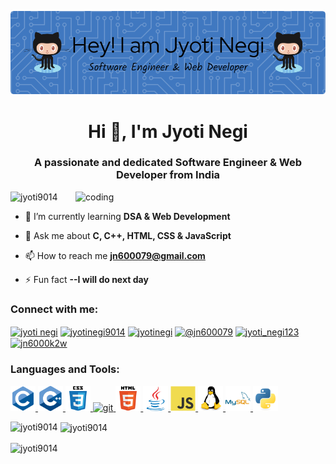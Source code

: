 ![logo](https://github.com/Jyoti9014/Jyoti9014/blob/main/github-header-image.png)
<h1 align="center">Hi 👋, I'm Jyoti Negi</h1>
<h3 align="center">A passionate and dedicated Software Engineer & Web Developer from India</h3>

<img align="right" alt="coding" width="400" src="https://user-images.githubusercontent.com/55389276/140866485-8fb1c876-9a8f-4d6a-98dc-08c4981eaf70.gif">

<p align="left"> <img src="https://komarev.com/ghpvc/?username=jyoti9014&label=Profile%20views&color=0e75b6&style=flat" alt="jyoti9014" /> </p>

- 🌱 I’m currently learning **DSA & Web Development**

- 💬 Ask me about **C, C++, HTML, CSS & JavaScript**

- 📫 How to reach me **jn600079@gmail.com**

- ⚡ Fun fact **--I will do next day**

<h3 align="left">Connect with me:</h3>
<p align="left">
<a href="https://linkedin.com/in/jyoti negi" target="blank"><img align="center" src="https://raw.githubusercontent.com/rahuldkjain/github-profile-readme-generator/master/src/images/icons/Social/linked-in-alt.svg" alt="jyoti negi" height="30" width="40" /></a>
<a href="https://instagram.com/jyotinegi9014" target="blank"><img align="center" src="https://raw.githubusercontent.com/rahuldkjain/github-profile-readme-generator/master/src/images/icons/Social/instagram.svg" alt="jyotinegi9014" height="30" width="40" /></a>
<a href="https://www.codechef.com/users/jyotinegi" target="blank"><img align="center" src="https://cdn.jsdelivr.net/npm/simple-icons@3.1.0/icons/codechef.svg" alt="jyotinegi" height="30" width="40" /></a>
<a href="https://www.hackerrank.com/@jn600079" target="blank"><img align="center" src="https://raw.githubusercontent.com/rahuldkjain/github-profile-readme-generator/master/src/images/icons/Social/hackerrank.svg" alt="@jn600079" height="30" width="40" /></a>
<a href="https://www.leetcode.com/jyoti_negi123" target="blank"><img align="center" src="https://raw.githubusercontent.com/rahuldkjain/github-profile-readme-generator/master/src/images/icons/Social/leet-code.svg" alt="jyoti_negi123" height="30" width="40" /></a>
<a href="https://auth.geeksforgeeks.org/user/jn6000k2w" target="blank"><img align="center" src="https://raw.githubusercontent.com/rahuldkjain/github-profile-readme-generator/master/src/images/icons/Social/geeks-for-geeks.svg" alt="jn6000k2w" height="30" width="40" /></a>
</p>

<h3 align="left">Languages and Tools:</h3>
<p align="left"> <a href="https://www.cprogramming.com/" target="_blank" rel="noreferrer"> <img src="https://raw.githubusercontent.com/devicons/devicon/master/icons/c/c-original.svg" alt="c" width="40" height="40"/> </a> <a href="https://www.w3schools.com/cpp/" target="_blank" rel="noreferrer"> <img src="https://raw.githubusercontent.com/devicons/devicon/master/icons/cplusplus/cplusplus-original.svg" alt="cplusplus" width="40" height="40"/> </a> <a href="https://www.w3schools.com/css/" target="_blank" rel="noreferrer"> <img src="https://raw.githubusercontent.com/devicons/devicon/master/icons/css3/css3-original-wordmark.svg" alt="css3" width="40" height="40"/> </a> <a href="https://git-scm.com/" target="_blank" rel="noreferrer"> <img src="https://www.vectorlogo.zone/logos/git-scm/git-scm-icon.svg" alt="git" width="40" height="40"/> </a> <a href="https://www.w3.org/html/" target="_blank" rel="noreferrer"> <img src="https://raw.githubusercontent.com/devicons/devicon/master/icons/html5/html5-original-wordmark.svg" alt="html5" width="40" height="40"/> </a> <a href="https://www.java.com" target="_blank" rel="noreferrer"> <img src="https://raw.githubusercontent.com/devicons/devicon/master/icons/java/java-original.svg" alt="java" width="40" height="40"/> </a> <a href="https://developer.mozilla.org/en-US/docs/Web/JavaScript" target="_blank" rel="noreferrer"> <img src="https://raw.githubusercontent.com/devicons/devicon/master/icons/javascript/javascript-original.svg" alt="javascript" width="40" height="40"/> </a> <a href="https://www.linux.org/" target="_blank" rel="noreferrer"> <img src="https://raw.githubusercontent.com/devicons/devicon/master/icons/linux/linux-original.svg" alt="linux" width="40" height="40"/> </a> <a href="https://www.mysql.com/" target="_blank" rel="noreferrer"> <img src="https://raw.githubusercontent.com/devicons/devicon/master/icons/mysql/mysql-original-wordmark.svg" alt="mysql" width="40" height="40"/> </a> <a href="https://www.python.org" target="_blank" rel="noreferrer"> <img src="https://raw.githubusercontent.com/devicons/devicon/master/icons/python/python-original.svg" alt="python" width="40" height="40"/> </a> </p>

<p><img align="left" src="https://github-readme-stats.vercel.app/api/top-langs?username=jyoti9014&show_icons=true&locale=en&layout=compact" alt="jyoti9014" /></p>

<p>&nbsp;<img align="center" src="https://github-readme-stats.vercel.app/api?username=jyoti9014&show_icons=true&locale=en" alt="jyoti9014" /></p>

<p><img align="center" src="https://github-readme-streak-stats.herokuapp.com/?user=jyoti9014&" alt="jyoti9014" /></p>
